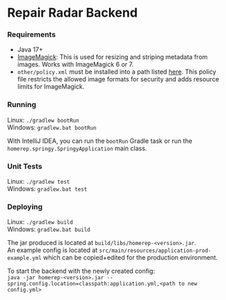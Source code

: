 # Repair Radar Backend

### Requirements
- Java 17+
- [ImageMagick](https://imagemagick.org/script/download.php): This is used for resizing and striping metadata from images. Works with ImageMagick 6 or 7.
- `other/policy.xml` must be installed into a path listed [here](https://imagemagick.org/script/resources.php#configure). This policy file restricts the allowed image formats for security and adds resource limits for ImageMagick.

### Running
Linux: `./gradlew bootRun`\
Windows: `gradlew.bat bootRun`

With IntelliJ IDEA, you can run the `bootRun` Gradle task or run the `homerep.springy.SpringyApplication` main class.

### Unit Tests
Linux: `./gradlew test`\
Windows: `gradlew.bat test`

### Deploying
Linux: `./gradlew build`\
Windows: `gradlew.bat build`

The jar produced is located at `build/libs/homerep-<version>.jar`.\
An example config is located at `src/main/resources/application-prod-example.yml` which can be copied+edited for the
production environment.

To start the backend with the newly created config:\
`java -jar homerep-<version>.jar --spring.config.location=classpath:application.yml,<path to new config.yml>`
